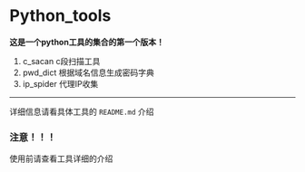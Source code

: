 # Python_tools
**这是一个python工具的集合的第一个版本！**
1. c_sacan c段扫描工具 
2. pwd_dict 根据域名信息生成密码字典
3. ip_spider 代理IP收集
--- 
详细信息请看具体工具的 `README.md` 介绍
### 注意！！！
使用前请查看工具详细的介绍

